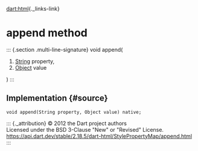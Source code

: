 [dart:html](../../dart-html/dart-html-library){._links-link}

append method
=============

::: {.section .multi-line-signature}
void append(

1.  [String](../../dart-core/string-class) property,
2.  [Object](../../dart-core/object-class) value

)
:::

Implementation {#source}
--------------

``` {.language-dart data-language="dart"}
void append(String property, Object value) native;
```

::: {._attribution}
© 2012 the Dart project authors\
Licensed under the BSD 3-Clause \"New\" or \"Revised\" License.\
<https://api.dart.dev/stable/2.18.5/dart-html/StylePropertyMap/append.html>
:::
